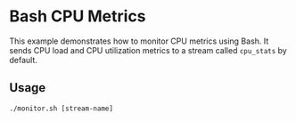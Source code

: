 # Bash CPU Metrics

This example demonstrates how to monitor CPU metrics using Bash. It sends CPU load and CPU utilization metrics to a stream called `cpu_stats` by default.

## Usage

```
./monitor.sh [stream-name]
```
